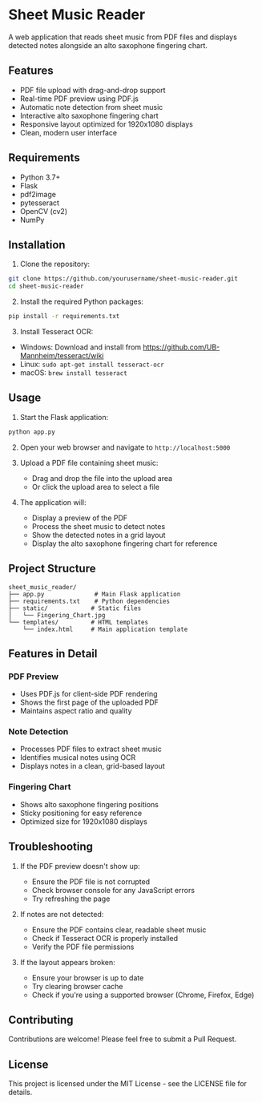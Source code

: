 # Sheet Music Reader

A web application that reads sheet music from PDF files and displays detected notes alongside an alto saxophone fingering chart.

## Features

- PDF file upload with drag-and-drop support
- Real-time PDF preview using PDF.js
- Automatic note detection from sheet music
- Interactive alto saxophone fingering chart
- Responsive layout optimized for 1920x1080 displays
- Clean, modern user interface

## Requirements

- Python 3.7+
- Flask
- pdf2image
- pytesseract
- OpenCV (cv2)
- NumPy

## Installation

1. Clone the repository:
```bash
git clone https://github.com/yourusername/sheet-music-reader.git
cd sheet-music-reader
```

2. Install the required Python packages:
```bash
pip install -r requirements.txt
```

3. Install Tesseract OCR:
- Windows: Download and install from https://github.com/UB-Mannheim/tesseract/wiki
- Linux: `sudo apt-get install tesseract-ocr`
- macOS: `brew install tesseract`

## Usage

1. Start the Flask application:
```bash
python app.py
```

2. Open your web browser and navigate to `http://localhost:5000`

3. Upload a PDF file containing sheet music:
   - Drag and drop the file into the upload area
   - Or click the upload area to select a file

4. The application will:
   - Display a preview of the PDF
   - Process the sheet music to detect notes
   - Show the detected notes in a grid layout
   - Display the alto saxophone fingering chart for reference

## Project Structure

```
sheet_music_reader/
├── app.py              # Main Flask application
├── requirements.txt    # Python dependencies
├── static/            # Static files
│   └── Fingering_Chart.jpg
└── templates/         # HTML templates
    └── index.html     # Main application template
```

## Features in Detail

### PDF Preview
- Uses PDF.js for client-side PDF rendering
- Shows the first page of the uploaded PDF
- Maintains aspect ratio and quality

### Note Detection
- Processes PDF files to extract sheet music
- Identifies musical notes using OCR
- Displays notes in a clean, grid-based layout

### Fingering Chart
- Shows alto saxophone fingering positions
- Sticky positioning for easy reference
- Optimized size for 1920x1080 displays

## Troubleshooting

1. If the PDF preview doesn't show up:
   - Ensure the PDF file is not corrupted
   - Check browser console for any JavaScript errors
   - Try refreshing the page

2. If notes are not detected:
   - Ensure the PDF contains clear, readable sheet music
   - Check if Tesseract OCR is properly installed
   - Verify the PDF file permissions

3. If the layout appears broken:
   - Ensure your browser is up to date
   - Try clearing browser cache
   - Check if you're using a supported browser (Chrome, Firefox, Edge)

## Contributing

Contributions are welcome! Please feel free to submit a Pull Request.

## License

This project is licensed under the MIT License - see the LICENSE file for details. 